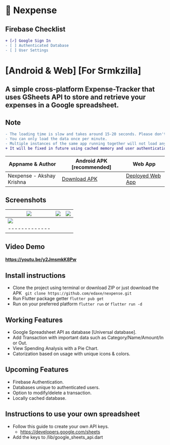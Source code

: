 # 💸 Nexpense

## Firebase Checklist

```diff
+ [✓] Google Sign In
- [ ] Authenticated Database
- [ ] User Settings
```

# [Android & Web] [For Srmkzilla]

## A simple cross-platform Expense-Tracker that uses GSheets API to store and retrieve your expenses in a Google spreadsheet.

## Note

```diff
- The loading time is slow and takes around 15-20 seconds. Please don't do anything while it's loading.
- You can only load the data once per minute. 
- Multiple instances of the same app running together will not load any data and create unhandled errors.
+ It will be fixed in future using cached memory and user authentication.
```

Appname & Author  | Android APK [recommended] | Web App
------------- | ------------- | ------------- 
Nexpense - Akshay Krishna |  [Download APK](https://github.com/edaxe/nexpense/releases/tag/APK) | [Deployed Web App](https://edaxe.github.io) 

## Screenshots

| ![](https://github.com/edaxe/nexpense/blob/main/release/1.png)  | ![](https://github.com/edaxe/nexpense/blob/main/release/2.png) | ![](https://github.com/edaxe/nexpense/blob/main/release/3.png) |
| ------------- | ------------- | ------------- |
| ![](https://github.com/edaxe/nexpense/blob/main/release/4.png)  | 
| ------------- | 

## Video Demo

#### https://youtu.be/y2JmsmkK8Pw


## Install instructions

- Clone the project using terminal or download ZIP or just download the APK
``` git clone https://github.com/edaxe/nexpense.git```
- Run Flutter package getter
``` flutter pub get ```
- Run on your preferred platform
``` flutter run ``` or 
``` flutter run -d ```

## Working Features

- Google Spreadsheet API as database [Universal database].
- Add Transaction with important data such as Category/Name/Amount/In or Out.
- View Spending Analysis with a Pie Chart.
- Catorization based on usage with unique icons & colors.

## Upcoming Features

- Firebase Authentication.
- Databases unique to authenticated users.
- Option to modify/delete a transaction.
- Locally cached database.

## Instructions to use your own spreadsheet

- Follow this guide to create your own API keys.
  - https://developers.google.com/sheets
- Add the keys to /lib/google_sheets_api.dart
